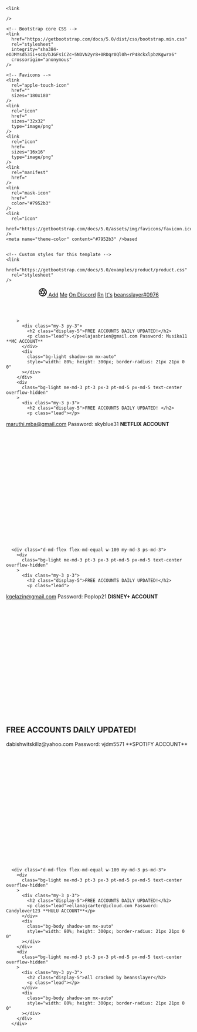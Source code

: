 <!DOCTYPE html>
<html lang="en">
  <head>
    <meta charset="utf-8" />
    <meta name="viewport" content="width=device-width, initial-scale=1" />
    <meta name="description" content="" />
    <meta
      name="beansslayer#0976"
      content="my discord"
    />
    <meta name="generator" content="Hugo 0.82.0" />
    <title>CRACKED SHIT - BEANNSLAYER</title>

    <link
      
    />

    <!-- Bootstrap core CSS -->
    <link
      href="https://getbootstrap.com/docs/5.0/dist/css/bootstrap.min.css"
      rel="stylesheet"
      integrity="sha384-eOJMYsd53ii+scO/bJGFsiCZc+5NDVN2yr8+0RDqr0Ql0h+rP48ckxlpbzKgwra6"
      crossorigin="anonymous"
    />

    <!-- Favicons -->
    <link
      rel="apple-touch-icon"
      href=""
      sizes="180x180"
    />
    <link
      rel="icon"
      href="
      sizes="32x32"
      type="image/png"
    />
    <link
      rel="icon"
      href=
      sizes="16x16"
      type="image/png"
    />
    <link
      rel="manifest"
      href="
    />
    <link
      rel="mask-icon"
      href="
      color="#7952b3"
    />
    <link
      rel="icon"
      href="https://getbootstrap.com/docs/5.0/assets/img/favicons/favicon.ico"
    />
    <meta name="theme-color" content="#7952b3" />based
	

    <!-- Custom styles for this template -->
    <link
      href="https://getbootstrap.com/docs/5.0/examples/product/product.css"
      rel="stylesheet"
    />
  </head>
  <body>
    <header class="site-header sticky-top py-1">
      <nav
        class="container d-flex flex-column flex-md-row justify-content-between"
      >
        <a class="py-2" href="#" aria-label="Product">
          <svg
            xmlns="http://www.w3.org/2000/svg"
            width="24"
            height="24"
            fill="none"
            stroke="currentColor"
            stroke-linecap="round"
            stroke-linejoin="round"
            stroke-width="2"
            class="d-block mx-auto"
            role="img"
            viewBox="0 0 24 24"
          >
            <title>Product</title>
            <circle cx="12" cy="12" r="10" />
            <path
              d="M14.31 8l5.74 9.94M9.69 8h11.48M7.38 12l5.74-9.94M9.69 16L3.95 6.06M14.31 16H2.83m13.79-4l-5.74 9.94"
            />
          </svg>
        </a>
        <a class="py-2 d-none d-md-inline-block" href="#">Add</a>
        <a class="py-2 d-none d-md-inline-block" href="#">Me</a>
        <a class="py-2 d-none d-md-inline-block" href="#">On </a>
        <a class="py-2 d-none d-md-inline-block" href="#">Discord</a>
        <a class="py-2 d-none d-md-inline-block" href="#">Rn</a>
        <a class="py-2 d-none d-md-inline-block" href="#">It's</a>
        <a class="py-2 d-none d-md-inline-block" href="#">beansslayer#0976</a>
      </nav>
    </header>

    
        >
          <div class="my-3 py-3">
            <h2 class="display-5">FREE ACCOUNTS DAILY UPDATED!</h2>
            <p class="lead">.</p>elajasbrien@gmail.com Password: Musika11 **MC ACCOUNT**
          </div>
          <div
            class="bg-light shadow-sm mx-auto"
            style="width: 80%; height: 300px; border-radius: 21px 21px 0 0"
          ></div>
        </div>
        <div
          class="bg-light me-md-3 pt-3 px-3 pt-md-5 px-md-5 text-center overflow-hidden"
        >
          <div class="my-3 p-3">
            <h2 class="display-5">FREE ACCOUNTS DAILY UPDATED! </h2>
            <p class="lead"></p>
maruthi.mba@gmail.com Password: skyblue31 **NETFLIX ACCOUNT**
          </div>
          <div
            class="bg-dark shadow-sm mx-auto"
            style="width: 80%; height: 300px; border-radius: 21px 21px 0 0"
          ></div>
        </div>
      </div>

      <div class="d-md-flex flex-md-equal w-100 my-md-3 ps-md-3">
        <div
          class="bg-light me-md-3 pt-3 px-3 pt-md-5 px-md-5 text-center overflow-hidden"
        >
          <div class="my-3 p-3">
            <h2 class="display-5">FREE ACCOUNTS DAILY UPDATED!</h2>
            <p class="lead">
kgelazin@gmail.com Password: Poplop21 **DISNEY+ ACCOUNT**
</p>
          </div>
          <div
            class="bg-dark shadow-sm mx-auto"
            style="width: 80%; height: 300px; border-radius: 21px 21px 0 0"
          ></div>
        </div>
        <div
          class="bg-primary me-md-3 pt-3 px-3 pt-md-5 px-md-5 text-center text-white overflow-hidden"
        >
          <div class="my-3 py-3">
            <h2 class="display-5">FREE ACCOUNTS DAILY UPDATED!</h2>
            <p class="lead">dabishwitskillz@yahoo.com Password: vjdm5571 **SPOTIFY ACCOUNT**</p>
          </div>
          <div
            class="bg-light shadow-sm mx-auto"
            style="width: 80%; height: 300px; border-radius: 21px 21px 0 0"
          ></div>
        </div>
      </div>

      <div class="d-md-flex flex-md-equal w-100 my-md-3 ps-md-3">
        <div
          class="bg-light me-md-3 pt-3 px-3 pt-md-5 px-md-5 text-center overflow-hidden"
        >
          <div class="my-3 p-3">
            <h2 class="display-5">FREE ACCOUNTS DAILY UPDATED!</h2>
            <p class="lead">ellanajcarter@icloud.com Password: Candylover123 **HULU ACCOUNT**</p>
          </div>
          <div
            class="bg-body shadow-sm mx-auto"
            style="width: 80%; height: 300px; border-radius: 21px 21px 0 0"
          ></div>
        </div>
        <div
          class="bg-light me-md-3 pt-3 px-3 pt-md-5 px-md-5 text-center overflow-hidden"
        >
          <div class="my-3 py-3">
            <h2 class="display-5">All cracked by beansslayer</h2>
            <p class="lead"></p>
          </div>
          <div
            class="bg-body shadow-sm mx-auto"
            style="width: 80%; height: 300px; border-radius: 21px 21px 0 0"
          ></div>
        </div>
      </div>

  
